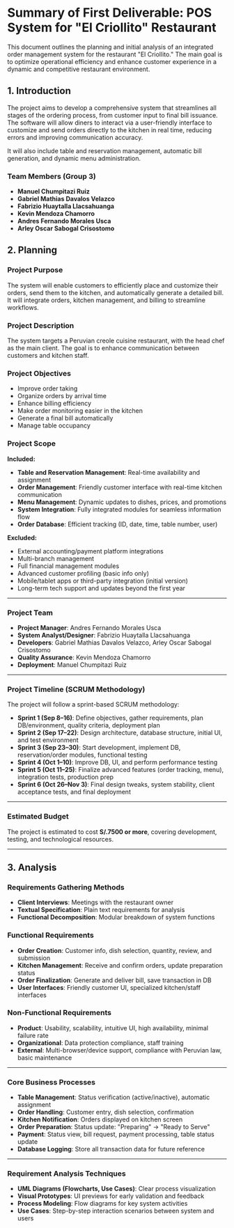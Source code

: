 # Summary of First Deliverable: POS System for "El Criollito" Restaurant

This document outlines the planning and initial analysis of an integrated order management system for the restaurant "El Criollito." The main goal is to optimize operational efficiency and enhance customer experience in a dynamic and competitive restaurant environment.

## 1. Introduction

The project aims to develop a comprehensive system that streamlines all stages of the ordering process, from customer input to final bill issuance. The software will allow diners to interact via a user-friendly interface to customize and send orders directly to the kitchen in real time, reducing errors and improving communication accuracy.

It will also include table and reservation management, automatic bill generation, and dynamic menu administration.

### Team Members (Group 3)

- **Manuel Chumpitazi Ruiz**
- **Gabriel Mathias Davalos Velazco**
- **Fabrizio Huaytalla Llacsahuanga**
- **Kevin Mendoza Chamorro**
- **Andres Fernando Morales Usca**
- **Arley Oscar Sabogal Crisostomo**

## 2. Planning

### Project Purpose

The system will enable customers to efficiently place and customize their orders, send them to the kitchen, and automatically generate a detailed bill. It will integrate orders, kitchen management, and billing to streamline workflows.

### Project Description

The system targets a Peruvian creole cuisine restaurant, with the head chef as the main client. The goal is to enhance communication between customers and kitchen staff.

### Project Objectives

- Improve order taking
- Organize orders by arrival time
- Enhance billing efficiency
- Make order monitoring easier in the kitchen
- Generate a final bill automatically
- Manage table occupancy

### Project Scope

**Included:**

- **Table and Reservation Management**: Real-time availability and assignment
- **Order Management**: Friendly customer interface with real-time kitchen communication
- **Menu Management**: Dynamic updates to dishes, prices, and promotions
- **System Integration**: Fully integrated modules for seamless information flow
- **Order Database**: Efficient tracking (ID, date, time, table number, user)

**Excluded:**

- External accounting/payment platform integrations
- Multi-branch management
- Full financial management modules
- Advanced customer profiling (basic info only)
- Mobile/tablet apps or third-party integration (initial version)
- Long-term tech support and updates beyond the first year

---

### Project Team

- **Project Manager**: Andres Fernando Morales Usca  
- **System Analyst/Designer**: Fabrizio Huaytalla Llacsahuanga  
- **Developers**: Gabriel Mathias Davalos Velazco, Arley Oscar Sabogal Crisostomo  
- **Quality Assurance**: Kevin Mendoza Chamorro  
- **Deployment**: Manuel Chumpitazi Ruiz  

---

### Project Timeline (SCRUM Methodology)

The project will follow a sprint-based SCRUM methodology:

- **Sprint 1 (Sep 8–16)**: Define objectives, gather requirements, plan DB/environment, quality criteria, deployment plan  
- **Sprint 2 (Sep 17–22)**: Design architecture, database structure, initial UI, and test environment  
- **Sprint 3 (Sep 23–30)**: Start development, implement DB, reservation/order modules, functional testing  
- **Sprint 4 (Oct 1–10)**: Improve DB, UI, and perform performance testing  
- **Sprint 5 (Oct 11–25)**: Finalize advanced features (order tracking, menu), integration tests, production prep  
- **Sprint 6 (Oct 26–Nov 3)**: Final design tweaks, system stability, client acceptance tests, and final deployment  

---

### Estimated Budget

The project is estimated to cost **S/.7500 or more**, covering development, testing, and technological resources.

---

## 3. Analysis

### Requirements Gathering Methods

- **Client Interviews**: Meetings with the restaurant owner
- **Textual Specification**: Plain text requirements for analysis
- **Functional Decomposition**: Modular breakdown of system functions

### Functional Requirements

- **Order Creation**: Customer info, dish selection, quantity, review, and submission  
- **Kitchen Management**: Receive and confirm orders, update preparation status  
- **Order Finalization**: Generate and deliver bill, save transaction in DB  
- **User Interfaces**: Friendly customer UI, specialized kitchen/staff interfaces

### Non-Functional Requirements

- **Product**: Usability, scalability, intuitive UI, high availability, minimal failure rate  
- **Organizational**: Data protection compliance, staff training  
- **External**: Multi-browser/device support, compliance with Peruvian law, basic maintenance

---

### Core Business Processes

- **Table Management**: Status verification (active/inactive), automatic assignment  
- **Order Handling**: Customer entry, dish selection, confirmation  
- **Kitchen Notification**: Orders displayed on kitchen screen  
- **Order Preparation**: Status update: "Preparing" → "Ready to Serve"  
- **Payment**: Status view, bill request, payment processing, table status update  
- **Database Logging**: Store all transaction data for future reference

---

### Requirement Analysis Techniques

- **UML Diagrams (Flowcharts, Use Cases)**: Clear process visualization  
- **Visual Prototypes**: UI previews for early validation and feedback  
- **Process Modeling**: Flow diagrams for key system activities  
- **Use Cases**: Step-by-step interaction scenarios between system and users

